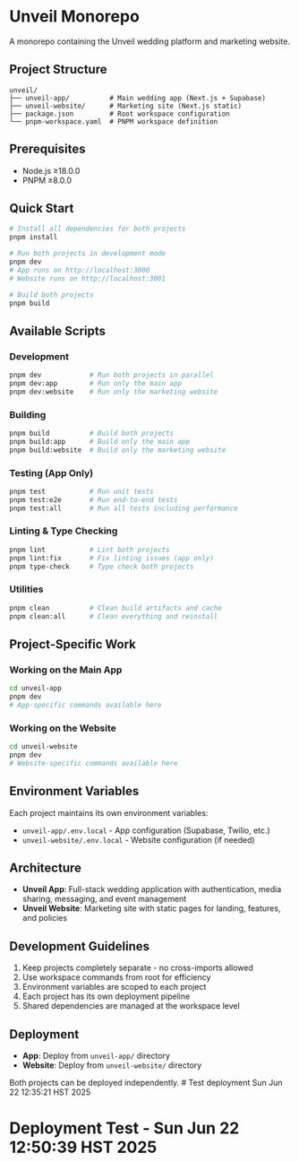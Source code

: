 # Unveil Monorepo

A monorepo containing the Unveil wedding platform and marketing website.

## Project Structure

```
unveil/
├── unveil-app/          # Main wedding app (Next.js + Supabase)
├── unveil-website/      # Marketing site (Next.js static)
├── package.json         # Root workspace configuration
└── pnpm-workspace.yaml  # PNPM workspace definition
```

## Prerequisites

- Node.js ≥18.0.0
- PNPM ≥8.0.0

## Quick Start

```bash
# Install all dependencies for both projects
pnpm install

# Run both projects in development mode
pnpm dev
# App runs on http://localhost:3000
# Website runs on http://localhost:3001

# Build both projects
pnpm build
```

## Available Scripts

### Development
```bash
pnpm dev            # Run both projects in parallel
pnpm dev:app        # Run only the main app
pnpm dev:website    # Run only the marketing website
```

### Building
```bash
pnpm build          # Build both projects
pnpm build:app      # Build only the main app
pnpm build:website  # Build only the marketing website
```

### Testing (App Only)
```bash
pnpm test           # Run unit tests
pnpm test:e2e       # Run end-to-end tests
pnpm test:all       # Run all tests including performance
```

### Linting & Type Checking
```bash
pnpm lint           # Lint both projects
pnpm lint:fix       # Fix linting issues (app only)
pnpm type-check     # Type check both projects
```

### Utilities
```bash
pnpm clean          # Clean build artifacts and cache
pnpm clean:all      # Clean everything and reinstall
```

## Project-Specific Work

### Working on the Main App
```bash
cd unveil-app
pnpm dev
# App-specific commands available here
```

### Working on the Website
```bash
cd unveil-website
pnpm dev
# Website-specific commands available here
```

## Environment Variables

Each project maintains its own environment variables:

- `unveil-app/.env.local` - App configuration (Supabase, Twilio, etc.)
- `unveil-website/.env.local` - Website configuration (if needed)

## Architecture

- **Unveil App**: Full-stack wedding application with authentication, media sharing, messaging, and event management
- **Unveil Website**: Marketing site with static pages for landing, features, and policies

## Development Guidelines

1. Keep projects completely separate - no cross-imports allowed
2. Use workspace commands from root for efficiency
3. Environment variables are scoped to each project
4. Each project has its own deployment pipeline
5. Shared dependencies are managed at the workspace level

## Deployment

- **App**: Deploy from `unveil-app/` directory
- **Website**: Deploy from `unveil-website/` directory

Both projects can be deployed independently. # Test deployment Sun Jun 22 12:35:21 HST 2025
# Deployment Test - Sun Jun 22 12:50:39 HST 2025
